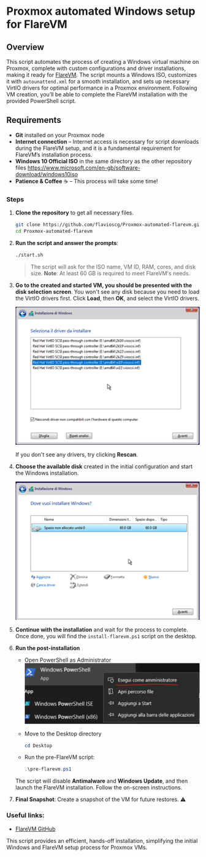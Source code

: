 # Proxmox automated Windows setup for FlareVM

## Overview
This script automates the process of creating a Windows virtual machine on Proxmox, complete with custom configurations and driver installations, making it ready for [FlareVM](https://github.com/mandiant/flare-vm). The script mounts a Windows ISO, customizes it with `autounattend.xml` for a smooth installation, and sets up necessary VirtIO drivers for optimal performance in a Proxmox environment. Following VM creation, you’ll be able to complete the FlareVM installation with the provided PowerShell script.

## Requirements
- **Git** installed on your Proxmox node
- **Internet connection** – Internet access is necessary for script downloads during the FlareVM setup, and it is a fundamental requirement for FlareVM’s installation process.
- **Windows 10 Official ISO** in the same directory as the other repository files https://www.microsoft.com/en-gb/software-download/windows10iso
- **Patience & Coffee** ☕️ – This process will take some time!

### Steps
1. **Clone the repository** to get all necessary files.
    ```bash
    git clone https://github.com/flavioscg/Proxmox-automated-flarevm.git
    cd Proxmox-automated-flarevm
    ```

2. **Run the script and answer the prompts**:
    ```bash
    ./start.sh
    ```
    > The script will ask for the ISO name, VM ID, RAM, cores, and disk size. **Note**: At least 60 GB is required to meet FlareVM's needs.

3. **Go to the created and started VM, you should be presented with the disk selection screen**. You won't see any disk because you need to load the VirtIO drivers first. Click **Load**, then **OK**, and select the VirtIO drivers.

   ![VirtIO Driver Screenshot](screenshots/virtio.png)

   If you don't see any drivers, try clicking **Rescan**.

4. **Choose the available disk** created in the initial configuration and start the Windows installation.

   ![HDD Selection Screenshot](screenshots/hdd.png)

5. **Continue with the installation** and wait for the process to complete. Once done, you will find the `install-flarevm.ps1` script on the desktop.

6. **Run the post-installation**
   - Open PowerShell as Administrator
     ![PowerShell Screenshot](screenshots/powershell.png)

   - Move to the Desktop directory
     ```powershell
     cd Desktop
     ```
   - Run the pre-FlareVM script:
     ```powershell
     .\pre-flarevm.ps1
     ```

   The script will disable **Antimalware** and **Windows Update**, and then launch the FlareVM installation. Follow the on-screen instructions.

7. **Final Snapshot**: Create a snapshot of the VM for future restores. ⚠️

### Useful links:
- [FlareVM GitHub](https://github.com/mandiant/flare-vm)

This script provides an efficient, hands-off installation, simplifying the initial Windows and FlareVM setup process for Proxmox VMs.